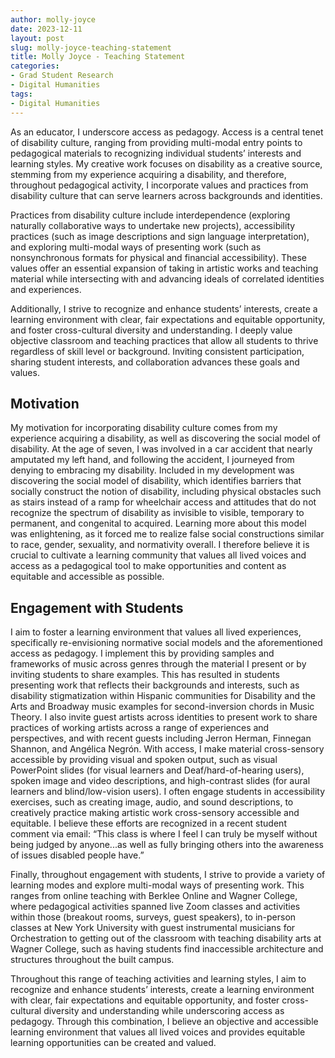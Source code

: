 ```yaml
---
author: molly-joyce
date: 2023-12-11
layout: post
slug: molly-joyce-teaching-statement
title: Molly Joyce - Teaching Statement
categories:
- Grad Student Research
- Digital Humanities
tags:
- Digital Humanities
---
```

As an educator, I underscore access as pedagogy. Access is a central tenet of disability culture, ranging from providing multi-modal entry points to pedagogical materials to recognizing individual students’ interests and learning styles. My creative work focuses on disability as a creative source, stemming from my experience acquiring a disability, and therefore, throughout pedagogical activity, I incorporate values and practices from disability culture that can serve learners across backgrounds and identities.

Practices from disability culture include interdependence (exploring naturally collaborative ways to undertake new projects), accessibility practices (such as image descriptions and sign language interpretation), and exploring multi-modal ways of presenting work (such as nonsynchronous formats for physical and financial accessibility). These values offer an essential expansion of taking in artistic works and teaching material while intersecting with and advancing ideals of correlated identities and experiences.

Additionally, I strive to recognize and enhance students’ interests, create a learning environment with clear, fair expectations and equitable opportunity, and foster cross-cultural diversity and understanding. I deeply value objective classroom and teaching practices that allow all students to thrive regardless of skill level or background. Inviting consistent participation, sharing student interests, and collaboration advances these goals and values.

## Motivation

My motivation for incorporating disability culture comes from my experience acquiring a disability, as well as discovering the social model of disability. At the age of seven, I was involved in a car accident that nearly amputated my left hand, and following the accident, I journeyed from denying to embracing my disability. Included in my development was discovering the social model of disability, which identifies barriers that socially construct the notion of disability, including physical obstacles such as stairs instead of a ramp for wheelchair access and attitudes that do not recognize the spectrum of disability as invisible to visible, temporary to permanent, and congenital to acquired. Learning more about this model was enlightening, as it forced me to realize false social constructions similar to race, gender, sexuality, and normativity overall. I therefore believe it is crucial to cultivate a learning community that values all lived voices and access as a pedagogical tool to make opportunities and content as equitable and accessible as possible.

## Engagement with Students

I aim to foster a learning environment that values all lived experiences, specifically re-envisioning normative social models and the aforementioned access as pedagogy. I implement this by providing samples and frameworks of music across genres through the material I present or by inviting students to share examples. This has resulted in students presenting work that reflects their backgrounds and interests, such as disability stigmatization within Hispanic communities for Disability and the Arts and Broadway music examples for second-inversion chords in Music Theory. I also invite guest artists across identities to present work to share practices of working artists across a range of experiences and perspectives, and with recent guests including Jerron Herman, Finnegan Shannon, and Angélica Negrón. With access, I make material cross-sensory accessible by providing visual and spoken output, such as visual PowerPoint slides (for visual learners and Deaf/hard-of-hearing users), spoken image and video descriptions, and high-contrast slides (for aural learners and blind/low-vision users). I often engage students in accessibility exercises, such as creating image, audio, and sound descriptions, to creatively practice making artistic work cross-sensory accessible and equitable. I believe these efforts are recognized in a recent student comment via email: “This class is where I feel I can truly be myself without being judged by anyone...as well as fully bringing others into the awareness of issues disabled people have.”

Finally, throughout engagement with students, I strive to provide a variety of learning modes and explore multi-modal ways of presenting work. This ranges from online teaching with Berklee Online and Wagner College, where pedagogical activities spanned live Zoom classes and activities within those (breakout rooms, surveys, guest speakers), to in-person classes at New York University with guest instrumental musicians for Orchestration to getting out of the classroom with teaching disability arts at Wagner College, such as having students find inaccessible architecture and structures throughout the built campus. 

Throughout this range of teaching activities and learning styles, I aim to recognize and enhance students’ interests, create a learning environment with clear, fair expectations and equitable opportunity, and foster cross-cultural diversity and understanding while underscoring access as pedagogy. Through this combination, I believe an objective and accessible learning environment that values all lived voices and provides equitable learning opportunities can be created and valued.
